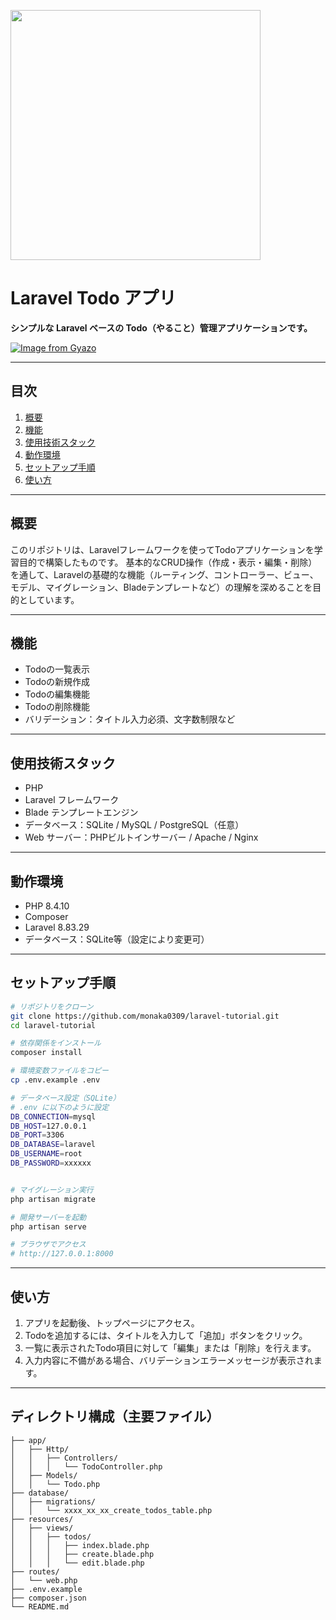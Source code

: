 <p><a href="https://laravel.com" target="_blank"><img src="https://raw.githubusercontent.com/laravel/art/master/logo-lockup/5%20SVG/2%20CMYK/1%20Full%20Color/laravel-logolockup-cmyk-red.svg" width="400"></a></p>

# Laravel Todo アプリ

**シンプルな Laravel ベースの Todo（やること）管理アプリケーションです。**

[![Image from Gyazo](https://i.gyazo.com/6dbf31c6cc877edf9f40e7f4f01bd3a3.png)](https://gyazo.com/6dbf31c6cc877edf9f40e7f4f01bd3a3)

---

## 目次

1. [概要](#概要)
2. [機能](#機能)
3. [使用技術スタック](#使用技術スタック)
4. [動作環境](#動作環境)
5. [セットアップ手順](#セットアップ手順)
6. [使い方](#使い方)

---

## 概要

このリポジトリは、Laravelフレームワークを使ってTodoアプリケーションを学習目的で構築したものです。
基本的なCRUD操作（作成・表示・編集・削除）を通して、Laravelの基礎的な機能（ルーティング、コントローラー、ビュー、モデル、マイグレーション、Bladeテンプレートなど）の理解を深めることを目的としています。

---

## 機能

* Todoの一覧表示
* Todoの新規作成
* Todoの編集機能
* Todoの削除機能
* バリデーション：タイトル入力必須、文字数制限など

---

## 使用技術スタック

* PHP
* Laravel フレームワーク
* Blade テンプレートエンジン
* データベース：SQLite / MySQL / PostgreSQL（任意）
* Web サーバー：PHPビルトインサーバー / Apache / Nginx

---

## 動作環境

* PHP 8.4.10
* Composer
* Laravel 8.83.29
* データベース：SQLite等（設定により変更可）

---

## セットアップ手順

```bash
# リポジトリをクローン
git clone https://github.com/monaka0309/laravel-tutorial.git
cd laravel-tutorial

# 依存関係をインストール
composer install

# 環境変数ファイルをコピー
cp .env.example .env    

# データベース設定（SQLite）
# .env に以下のように設定
DB_CONNECTION=mysql
DB_HOST=127.0.0.1
DB_PORT=3306
DB_DATABASE=laravel
DB_USERNAME=root
DB_PASSWORD=xxxxxx


# マイグレーション実行
php artisan migrate

# 開発サーバーを起動
php artisan serve

# ブラウザでアクセス
# http://127.0.0.1:8000
```

---

## 使い方

1. アプリを起動後、トップページにアクセス。
2. Todoを追加するには、タイトルを入力して「追加」ボタンをクリック。
3. 一覧に表示されたTodo項目に対して「編集」または「削除」を行えます。
4. 入力内容に不備がある場合、バリデーションエラーメッセージが表示されます。

---

## ディレクトリ構成（主要ファイル）

```
├── app/
│   ├── Http/
│   │   ├── Controllers/
│   │   │   └── TodoController.php
│   ├── Models/
│   │   └── Todo.php
├── database/
│   ├── migrations/
│   │   └── xxxx_xx_xx_create_todos_table.php
├── resources/
│   ├── views/
│   │   ├── todos/
│   │   │   ├── index.blade.php
│   │   │   ├── create.blade.php
│   │   │   └── edit.blade.php
├── routes/
│   └── web.php
├── .env.example
├── composer.json
└── README.md
```



